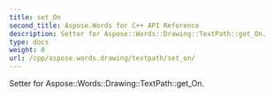 ```yaml
---
title: set_On
second_title: Aspose.Words for C++ API Reference
description: Setter for Aspose::Words::Drawing::TextPath::get_On. 
type: docs
weight: 0
url: /cpp/aspose.words.drawing/textpath/set_on/
---
```


Setter for Aspose::Words::Drawing::TextPath::get_On. 

